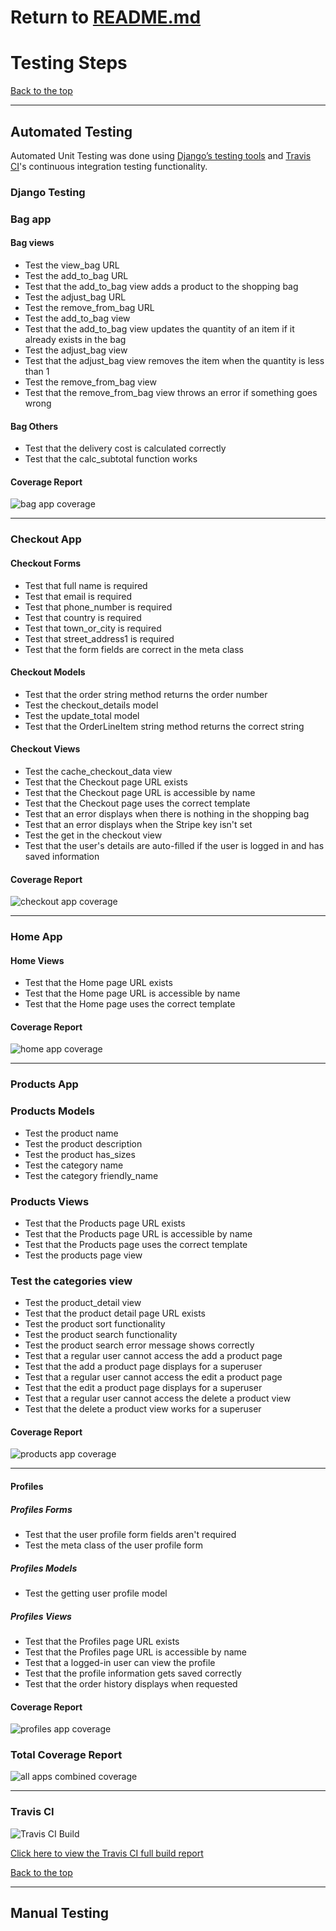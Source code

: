 # Return to [README.md](https://github.com/alexandergrib/ms4-store/blob/main/README.md)
# Testing Steps


[Back to the top](#testing-steps)

---

## Automated Testing

Automated Unit Testing was done using [Django’s testing tools](https://docs.djangoproject.com/en/3.2/topics/testing/) and [Travis CI](https://www.travis-ci.com/)'s continuous integration testing functionality.


### Django Testing

### Bag app

#### Bag views

- Test the view_bag URL
- Test the add_to_bag URL
- Test that the add_to_bag view adds a product to the shopping bag
- Test the adjust_bag URL
- Test the remove_from_bag URL
- Test the add_to_bag view
- Test that the add_to_bag view updates the quantity of an item if it already exists in the bag
- Test the adjust_bag view
- Test that the adjust_bag view removes the item when the quantity is less than 1
- Test the remove_from_bag view
- Test that the remove_from_bag view throws an error if something goes wrong


#### Bag Others

- Test that the delivery cost is calculated correctly
- Test that the calc_subtotal function works

#### Coverage Report

![bag app coverage](./readme_media/bag_app_coverage.png)

---

### Checkout App

#### Checkout Forms

- Test that full name is required
- Test that email is required
- Test that phone_number is required
- Test that country is required
- Test that town_or_city is required
- Test that street_address1 is required
- Test that the form fields are correct in the meta class

#### Checkout Models

- Test that the order string method returns the order number
- Test the checkout_details model
- Test the update_total model
- Test that the OrderLineItem string method returns the correct string

#### Checkout Views

- Test the cache_checkout_data view
- Test that the Checkout page URL exists
- Test that the Checkout page URL is accessible by name
- Test that the Checkout page uses the correct template
- Test that an error displays when there is nothing in the shopping bag
- Test that an error displays when the Stripe key isn't set
- Test the get in the checkout view
- Test that the user's details are auto-filled if the user is logged in and has saved information



#### Coverage Report

![checkout app coverage](./readme_media/checkout_app_report.png)

---

### Home App

#### Home Views

- Test that the Home page URL exists
- Test that the Home page URL is accessible by name
- Test that the Home page uses the correct template



#### Coverage Report

![home app coverage](./readme_media/home_app_coverage.png)

---

### Products App

### Products Models

- Test the product name
- Test the product description
- Test the product has_sizes
- Test the category name
- Test the category friendly_name

### Products Views

- Test that the Products page URL exists
- Test that the Products page URL is accessible by name
- Test that the Products page uses the correct template
- Test the products page view

### Test the categories view

- Test the product_detail view
- Test that the product detail page URL exists
- Test the product sort functionality
- Test the product search functionality
- Test the product search error message shows correctly
- Test that a regular user cannot access the add a product page
- Test that the add a product page displays for a superuser
- Test that a regular user cannot access the edit a product page
- Test that the edit a product page displays for a superuser
- Test that a regular user cannot access the delete a product view
- Test that the delete a product view works for a superuser


#### Coverage Report

![products app coverage](./readme_media/products_app_coverage.png)

---

#### Profiles

##### Profiles Forms

- Test that the user profile form fields aren't required
- Test the meta class of the user profile form

##### Profiles Models

* Test the getting user profile model

##### Profiles Views

- Test that the Profiles page URL exists
- Test that the Profiles page URL is accessible by name
- Test that a logged-in user can view the profile
- Test that the profile information gets saved correctly
- Test that the order history displays when requested


#### Coverage Report

![profiles app coverage](./readme_media/profiles_app_coverage.png)


### Total Coverage Report

![all apps combined coverage](./readme_media/full_coverage.png)


---

### Travis CI

![Travis CI Build](https://app.travis-ci.com/alexandergrib/ms4-store.svg)

[Click here to view the Travis CI full build report](./readme_media/travis_build_history.png)

[Back to the top](#testing-steps)

---


## Manual Testing

